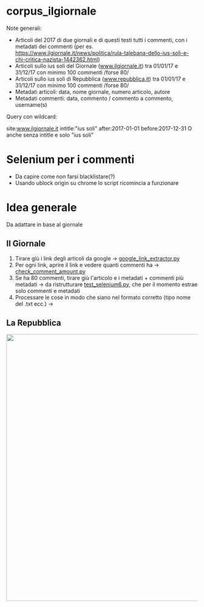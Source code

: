 # corpus_ilgiornale

Note generali:

- Articoli del 2017 di due giornali e di questi testi tutti i commenti, con i metadati dei commenti (per es. https://www.ilgiornale.it/news/politica/rula-talebana-dello-ius-soli-e-chi-critica-nazista-1442362.html)
- Articoli sullo ius soli del Giornale (www.ilgiornale.it) tra 01/01/17 e 31/12/17 con minimo 100 commenti /forse 80/
- Articoli sullo ius soli di Repubblica (www.repubblica.it) tra 01/01/17 e 31/12/17 con minimo 100 commenti /forse 80/
- Metadati articoli: data, nome giornale, numero articolo, autore 
- Metadati commenti: data, commento / commento a commento, username(s)

Query con wildcard:

site:www.ilgiornale.it intitle:"ius soli" after:2017-01-01 before:2017-12-31
O anche senza intitle e solo "ius soli"

# Selenium per i commenti

- Da capire come non farsi blacklistare(?) 
- Usando ublock origin su chrome lo script ricomincia a funzionare 

# Idea generale

Da adattare in base al giornale

## Il Giornale

1. Tirare giù i link degli articoli da google -> [google_link_extractor.py](https://github.com/ffedox/corpus_ilgiornale/blob/main/google_link_extractor.py)
2. Per ogni link, aprire il link e vedere quanti commenti ha -> [check_comment_amount.py](https://github.com/ffedox/corpus_ilgiornale/blob/main/check_comment_amount.py)
3. Se ha 80 commenti, tirare giù l'articolo e i metadati + commenti più metadati -> da ristrutturare [test_selenium6.py](https://github.com/ffedox/corpus_ilgiornale/blob/main/test_selenium6.py), che per il momento estrae solo commenti e metadati
4. Processare le cose in modo che siano nel formato corretto (tipo nome del .txt ecc.) ->

## La Repubblica

<img src="https://github.com/ffedox/corpus_ilgiornale/blob/main/esempio_corpus.jpg" width="700" class="center">
